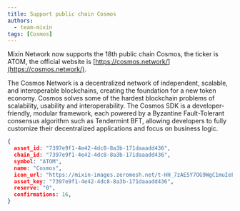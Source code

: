 ```yaml
---
title: Support public chain Cosmos
authors:
  - team-mixin
tags: [Cosmos]
---
```


Mixin Network now supports the 18th public chain Cosmos, the ticker is ATOM, the official website is [https://cosmos.network/](https://cosmos.network/).

<!-- truncate -->

The Cosmos Network is a decentralized network of independent, scalable, and interoperable blockchains, creating the foundation for a new token economy. Cosmos solves some of the hardest blockchain problems of scalability, usability and interoperability.
The Cosmos SDK is a developer-friendly, modular framework, each powered by a Byzantine Fault-Tolerant consensus algorithm such as Tendermint BFT, allowing developers to fully customize their decentralized applications and focus on business logic.





```json
{
  asset_id: "7397e9f1-4e42-4dc8-8a3b-171daaadd436",
  chain_id: "7397e9f1-4e42-4dc8-8a3b-171daaadd436",
  symbol: "ATOM",
  name: "Cosmos",
  icon_url: "https://mixin-images.zeromesh.net/t-HH_7zAE5Y7OG9WgC1muIeFWJee4WypzbdJ5FjakEIivRYnSz89CBR4twXH-K_wFFodURRhYulVY-PrOO35ZoQ=s128";;,
  asset_key: "7397e9f1-4e42-4dc8-8a3b-171daaadd436",
  reserve: "0",
  confirmations: 16,
}
```
